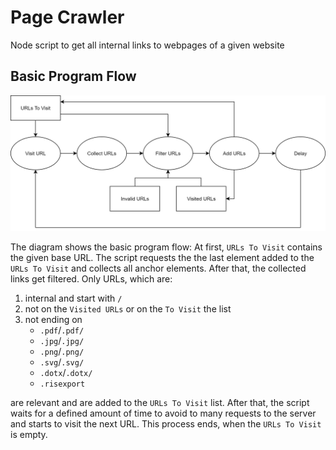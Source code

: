 # Page Crawler

Node script to get all internal links to webpages of a given website

## Basic Program Flow

![program flow](README-Flow.png)

The diagram shows the basic program flow: At first, `URLs To Visit` contains the given base URL. The script requests the the last element added to the `URLs To Visit` and collects all anchor elements. After that, the collected links get filtered. Only URLs, which are:

1. internal and start with `/`
2. not on the `Visited URLs` or on the `To Visit` the list
3. not ending on
   - `.pdf`/`.pdf/`
   - `.jpg`/`.jpg/`
   - `.png`/`.png/`
   - `.svg`/`.svg/`
   - `.dotx`/`.dotx/`
   - `.risexport`

are relevant and are added to the `URLs To Visit` list. After that, the script waits for a defined amount of time to avoid to many requests to the server and starts to visit the next URL. This process ends, when the `URLs To Visit` is empty.
